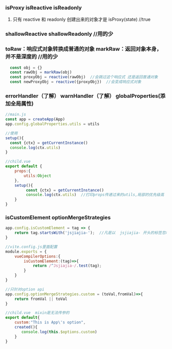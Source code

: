 

### isProxy  isReactive  isReadonly
  1. 只有 reactive 和 readonly 创建出来的对象才是 isProxy(state) //true

### shallowReactive   shallowReadonly    //用的少

### toRaw：响应式对象转换成普通的对象  markRaw：返回对象本身，并不是深度的    //用的少
```js
  const obj = {}
  const rawObj = markRaw(obj)
  const proxyObj = reactive(rawObj)  //会跳过这个响应式 还是返回普通对象
  const newProxyObj = reactive({proxyObj})  //会变成响应式对象
```

### errorHandler（了解）  warnHandler（了解）  globalProperties(添加全局属性)

```js
//main.js
const app = createApp(App)
app.config.globalProperties.utils = utils

//使用
setup(){
  const {ctx} = getCurrentInstance()
  console.log(ctx.utils)
}

//child.vue
export default {
    props:{
        utils:Object
    },
    setup(){
         const {ctx} = getCurrentInstance()
         console.log(ctx.utils)  //打印props传递过来的utils,局部的优先级高
    }
}
```

### isCustomElement  optionMergeStrategies
```js
app.config.isCustomElement = tag => {
    return tag.startsWith('jsjiajia-');  //凡是以  jsjiajia- 开头的标签忽略警告
}

//vite.config.js里面配置
module.exports = {
    vueCompilerOptions:{
        isCustomElement:(tag)=>{
            return /^Jsjiajia-/.test(tag);
        }
    }
}

//只针对option api
app.config.optionMergeStrategies.custom = (toVal,fromVal)=>{
    return fromVal || toVal
}

//child.vue  mixin是无法传参的
export default{
    custom:"This is App\'s option",
    created(){
       console.log(this.$options.custom) 
    }
}
```
